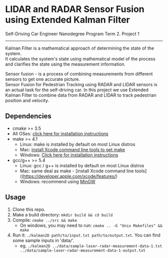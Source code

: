 # LIDAR and RADAR Sensor Fusion using Extended Kalman Filter
Self-Driving Car Engineer Nanodegree Program
Term 2. Project 1

---
Kalman Filter is a mathematical approach of determining the state of the system.  
It calculates the system's state using mathematical model of the process and clarifies the state using the measurement information.  
  
Sensor fusion - is a process of combining measurements from different sensors to get one accurate picture.  
Sensor Fusion for Pedestrian Tracking using RADAR and LIDAR sensors is an actual task for the self-driving car. In this project we use Extended Kalman Filter to combine data from RADAR and LIDAR to track pedestrian position and velocity.  

## Dependencies

* cmake >= 3.5
 * All OSes: [click here for installation instructions](https://cmake.org/install/)
* make >= 4.1
  * Linux: make is installed by default on most Linux distros
  * Mac: [install Xcode command line tools to get make](https://developer.apple.com/xcode/features/)
  * Windows: [Click here for installation instructions](http://gnuwin32.sourceforge.net/packages/make.htm)
* gcc/g++ >= 5.4
  * Linux: gcc / g++ is installed by default on most Linux distros
  * Mac: same deal as make - [install Xcode command line tools]((https://developer.apple.com/xcode/features/)
  * Windows: recommend using [MinGW](http://www.mingw.org/)

## Usage

1. Clone this repo.
2. Make a build directory: `mkdir build && cd build`
3. Compile: `cmake ../src && make` 
   * On windows, you may need to run: `cmake .. -G "Unix Makefiles" && make`
4. Run it: `./kalman2D path/to/input.txt path/to/output.txt`. You can find
   some sample inputs in 'data/'.
    - eg. `./kalman2D ../data/sample-laser-radar-measurement-data-1.txt ../data/sample-laser-radar-measurement-data-1-output.txt`

